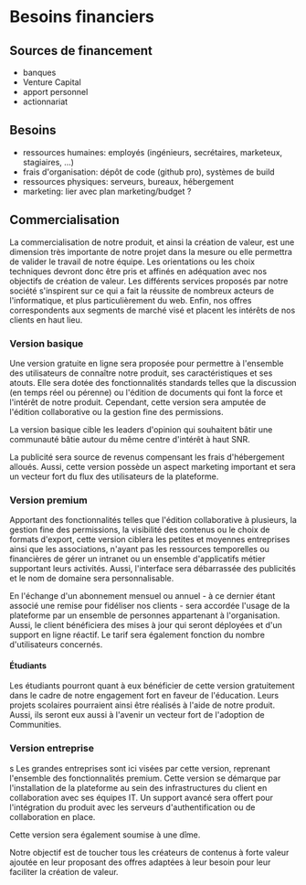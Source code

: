 # Besoins financiers

## Sources de financement

 * banques
 * Venture Capital
 * apport personnel
 * actionnariat

## Besoins

 * ressources humaines: employés (ingénieurs, secrétaires, marketeux, stagiaires, ...)
 * frais d'organisation: dépôt de code (github pro), systèmes de build
 * ressources physiques: serveurs, bureaux, hébergement
 * marketing: lier avec plan marketing/budget ?

## Commercialisation

La commercialisation de notre produit, et ainsi la création de valeur, est une dimension très importante de notre projet dans la mesure ou elle permettra de valider le travail de notre équipe. Les orientations ou les choix techniques devront donc être pris et affinés en adéquation avec nos objectifs de création de valeur.
Les différents services proposés par notre société s'inspirent sur ce qui a fait la réussite de nombreux acteurs de l'informatique, et plus particulièrement du web.
Enfin, nos offres correspondents aux segments de marché visé et placent les intérêts de nos clients en haut lieu.

### Version basique

Une version gratuite en ligne sera proposée pour permettre à l'ensemble des utilisateurs de connaître notre produit, ses caractéristiques et ses atouts. Elle sera dotée des fonctionnalités standards telles que la discussion (en temps réel ou pérenne) ou l'édition de documents qui font la force et l'intérêt de notre produit. Cependant, cette version sera amputée de l'édition collaborative ou la gestion fine des permissions.

La version basique cible les leaders d'opinion qui souhaitent bâtir une communauté bâtie autour du même centre d'intérêt à haut SNR.

La publicité sera source de revenus compensant les frais d'hébergement alloués. Aussi, cette version possède un aspect marketing important et sera un vecteur fort du flux des utilisateurs de la plateforme.

### Version premium

Apportant des fonctionnalités telles que l'édition collaborative à plusieurs, la gestion fine des permissions, la visibilité des contenus ou le choix de formats d'export, cette version ciblera les petites et moyennes entreprises ainsi que les associations, n'ayant pas les ressources temporelles ou financières de gérer un intranet ou un ensemble d'applicatifs métier supportant leurs activités. Aussi, l'interface sera débarrassée des publicités et le nom de domaine sera personnalisable.

En l'échange d'un abonnement mensuel ou annuel - à ce dernier étant associé une remise pour fidéliser nos clients - sera accordée l'usage de la plateforme par un ensemble de personnes appartenant à l'organisation. Aussi, le client bénéficiera des mises à jour qui seront déployées et d'un support en ligne réactif.
Le tarif sera également fonction du nombre d'utilisateurs concernés.

#### Étudiants

Les étudiants pourront quant à eux bénéficier de cette version gratuitement dans le cadre de notre engagement fort en faveur de l'éducation. Leurs projets scolaires pourraient ainsi être réalisés à l'aide de notre produit. Aussi, ils seront eux aussi à l'avenir un vecteur fort de l'adoption de Communities.

### Version entreprise
s
Les grandes entreprises sont ici visées par cette version, reprenant l'ensemble des fonctionnalités premium.
Cette version se démarque par l'installation de la plateforme au sein des infrastructures du client en collaboration avec ses équipes IT. Un support avancé sera offert pour l'intégration du produit avec les serveurs d'authentification ou de collaboration en place.

Cette version sera également soumise à une dîme.

Notre objectif est de toucher tous les créateurs de contenus à forte valeur ajoutée en leur proposant des offres adaptées à leur besoin pour leur faciliter la création de valeur.

